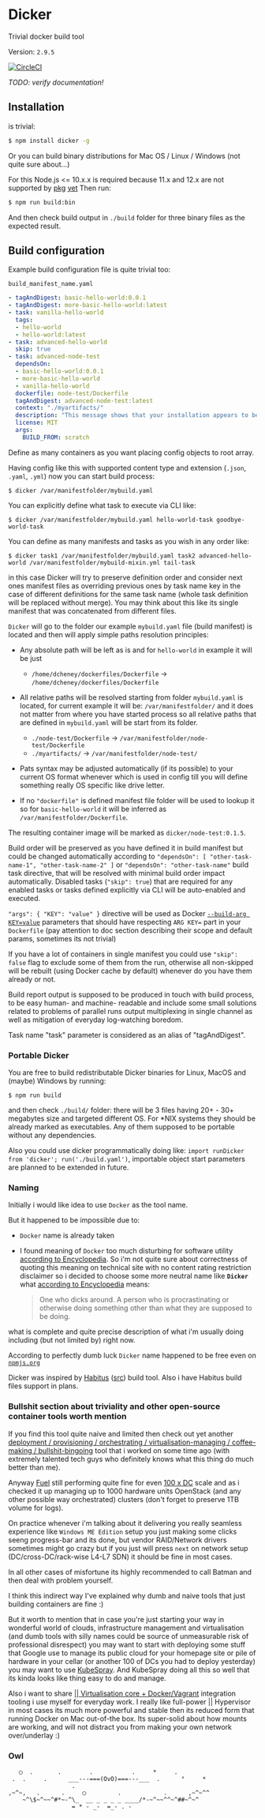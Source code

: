 # Dicker

Trivial docker build tool

Version: `2.9.5`

[![CircleCI](https://circleci.com/gh/mrjj/dicker/tree/master.svg?style=svg)](https://circleci.com/gh/mrjj/dicker/tree/master)

_TODO: verify documentation!_ 

## Installation

is trivial:

```bash
$ npm install dicker -g
```

Or you can build binary distributions for Mac OS / Linux / Windows (not quite sure about...)
 
For this Node.js <= 10.x.x is required because 11.x and 12.x are not supported by [pkg](https://github.com/zeit/pkg/) [yet](https://github.com/zeit/pkg/issues/568)
Then run:

```bash
$ npm run build:bin
```

And then check build output in `./build` folder for three binary files as the expected result.


## Build configuration

Example build configuration file is quite trivial too:

`build_manifest_name.yaml`

```yaml
- tagAndDigest: basic-hello-world:0.0.1
- tagAndDigest: more-basic-hello-world:latest
- task: vanilla-hello-world
  tags:
  - hello-world
  - hello-world:latest
- task: advanced-hello-world
  skip: true
- task: advanced-node-test
  dependsOn:
  - basic-hello-world:0.0.1
  - more-basic-hello-world
  - vanilla-hello-world
  dockerfile: node-test/Dockerfile
  tagAndDigest: advanced-node-test:latest
  context: "./myartifacts/"
  description: "This message shows that your installation appears to be working correctly."
  license: MIT
  args:
    BUILD_FROM: scratch

```

Define as many containers as you want placing config objects to root array.

Having config like this with supported content type and extension (`.json`, `.yaml`, `.yml`) now you can start build process:

```
$ dicker /var/manifestfolder/mybuild.yaml
```

You can explicitly define what task to execute via CLI like:

```
$ dicker /var/manifestfolder/mybuild.yaml hello-world-task goodbye-world-task
```

You can define as many manifests and tasks as you wish in any order like:

```
$ dicker task1 /var/manifestfolder/mybuild.yaml task2 advanced-hello-world /var/manifestfolder/mybuild-mixin.yml tail-task
```

in this case Dicker will try to preserve definition order and consider next ones manifest files as overriding previous ones by task name key in the case of different definitions for the same task name (whole task definition will be replaced without merge). You may think about this like its single manifest that was concatenated from different files.

`Dicker` will go to the folder our example `mybuild.yaml` file (build manifest) is located and then will apply simple paths resolution principles:

- Any absolute path will be left as is and for `hello-world` in example it will be just

  - `/home/dcheney/dockerfiles/Dockerfile` -> `/home/dcheney/dockerfiles/Dockerfile`

- All relative paths will be resolved starting from folder `mybuild.yaml` is located, for current example it will be: `/var/manifestfolder/` and it does not matter from where you have started process so all relative paths that are defined in `mybuild.yaml` will be start from its folder.
  
  - `./node-test/Dockerfile` -> `/var/manifestfolder/node-test/Dockerfile`
  - `./myartifacts/` -> `/var/manifestfolder/node-test/`

- Pats syntax may be adjusted automatically (if its possible) to your current OS format whenever which is used in config till you will define something really OS specific like drive letter.

- If no `"dockerfile"` is defined manifest file folder will be used to lookup it so for `basic-hello-world` it will be inferred as `/var/manifestfolder/Dockerfile`.

The resulting container image will be marked as `dicker/node-test:0.1.5`.

Build order will be preserved as you have defined it in build manifest but could be changed automatically according to `"dependsOn": [ "other-task-name-1", "other-task-name-2" ]` or `"dependsOn": "other-task-name"` build task directive, that will be resolved with minimal build order impact automatically. Disabled tasks (`"skip": true`) that are required for any enabled tasks or tasks defined explicitly via CLI will be auto-enabled and executed.

`"args": { "KEY": "value" }` directive will be used as Docker [`--build-arg KEY=value`](https://docs.docker.com/engine/reference/commandline/build/#set-build-time-variables---build-arg) parameters that should have respecting `ARG KEY=` part in your `Dockerfile` (pay attention to doc section describing their scope and default params, sometimes its not trivial)

If you have a lot of containers in single manifest you could use `"skip": false` flag to exclude some of them from the run, otherwise all non-skipped will be rebuilt (using Docker cache by default) whenever do you have them already or not.

Build report output is supposed to be produced in touch with build process, to be easy human- and machine- readable and include some small solutions related to problems of parallel runs output multiplexing in single channel as well as mitigation of everyday log-watching boredom.

Task name "task" parameter is considered as an alias of "tagAndDigest".

### Portable Dicker

You are free to build redistributable Dicker binaries for Linux, MacOS and (maybe) Windows by running:

```
$ npm run build
```

and then check `./build/` folder: there will be 3 files having 20+ - 30+ megabytes size and targeted different OS. For *NIX systems they should be already marked as executables. Any of them supposed to be portable without any dependencies.

Also you could use dicker programmatically doing like: `import runDicker from 'dicker'; run('./build.yaml')`, importable object start parameters are planned to be extended in future.


### Naming

Initially i would like idea to use `Docker` as the tool name.

But it happened to be impossible due to:

* `Docker` name is already taken

* I found meaning of `Docker` too much disturbing for software utility [according to Encyclopedia][20]. So i'm not quite sure about correctness of quoting this meaning on technical site with no content rating restriction disclaimer so i decided to choose some more neutral name like __`Dicker`__ what [according to Encyclopedia][30] means:
   
  > One who dicks around. A person who is procrastinating or otherwise doing something other than what they are supposed to be doing.

what is complete and quite precise description of what i'm usually doing including (but not limited by) right now. 

According to perfectly dumb luck `Dicker` name happened to be free even on [`npmjs.org`][40] 

Dicker was inspired by [Habitus](https://www.habitus.io/) ([src](https://github.com/cloud66-oss/habitus)) build tool. Also i have Habitus build files support in plans.

### Bullshit section about triviality and other open-source container tools worth mention

If you find this tool quite naive and limited then check out yet another [deployment / provisioning / orchestrating / virtualisation-managing / coffee-making / bullshit-bingoing][10] tool that i worked on some time ago (with extremely talented tech guys who definitely knows what this thing do much better than me). 

Anyway [Fuel][10] still performing quite fine for even [100 x DC][60] scale and as i checked it up managing up to 1000 hardware units OpenStack (and any other possible way orchestrated) clusters (don't forget to preserve 1TB volume for logs). 

On practice whenever i'm talking about it delivering you really seamless experience like `Windows ME Edition` setup you just making some clicks seeng progress-bar and its done, but vendor RAID/Network drivers sometimes might go crazy but if you just will press `next` on network setup (DC/cross-DC/rack-wise L4-L7 SDN) it should be fine in most cases. 

In all other cases of misfortune its highly recommended to call Batman and then deal with problem yourself.

I think this indirect way I've explained why dumb and naive tools that just building containers are fine :)

But it worth to mention that in case you're just starting your way in wonderful world of clouds, infrastructure management and virtualisation (and dumb tools with silly names could be source of unmeasurable risk of professional disrespect) you may want to start with deploying some stuff that Google use to manage its public cloud for your homepage site or pile of hardware in your cellar (or another 100 of DCs you had to deploy yesterday) you may want to use [KubeSpray][50]. And KubeSpray doing all this so well that its kinda looks like thing easy to do and manage. 

Also i want to share  [|| Virtualisation core + Docker/Vagrant][100] integration tooling i use myself for everyday work. I really like full-power || Hypervisor in most cases its much more powerful and stable then its reduced form that running Docker on Mac out-of-the box. Its super-solid about how mounts are working, and will not distract you from making your own network over/underlay :)     


### Owl

```
   ◯  .       .        .           .     *     .
 .  .     .      ___---===(OvO)===---___  .      °     *
                  .              
,~^~,   .      .     ◯         .            .      ,~^~^^                
    ~^\$~^~~^#*~-^\_  __ _ _ _ _ ____/*-~^~~^^~^##~^~^
                  = * - _-  =_- . - 
```

[10]: https://wiki.openstack.org/wiki/Fuel
[20]: https://www.urbandictionary.com/define.php?term=docker 
[30]: https://www.urbandictionary.com/define.php?term=dicker 
[40]: https://www.npmjs.com/package/dicker
[50]: https://github.com/kubernetes-sigs/kubespray
[60]: https://www.att.com/
[100]: https://github.com/Parallels/docker-machine-parallels
